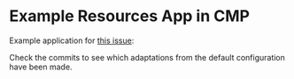 # Example Resources App in CMP

Example application for [this issue](https://youtrack.jetbrains.com/issue/CMP-6840/Non-first-device-languages-are-ignored-in-CMP):

Check the commits to see which adaptations from the default configuration have been made.
